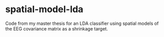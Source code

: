 # spatial-model-lda
Code from my master thesis for an LDA classifier using spatial models of the EEG covariance matrix as a shrinkage target.
